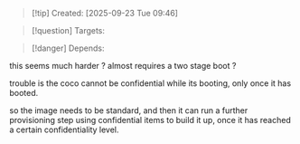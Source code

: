 
>[!tip] Created: [2025-09-23 Tue 09:46]

>[!question] Targets: 

>[!danger] Depends: 

this seems much harder ?  almost requires a two stage boot ?

trouble is the coco cannot be confidential while its booting, only once it has booted.

so the image needs to be standard, and then it can run a further provisioning step using confidential items to build it up, once it has reached a certain confidentiality level.